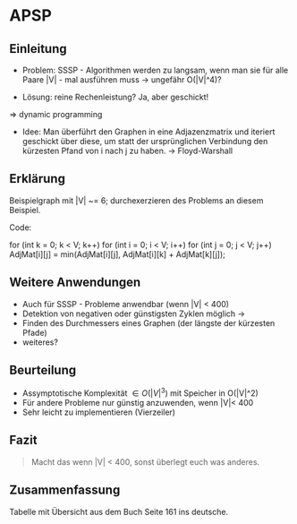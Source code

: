
APSP
====

Einleitung
----------

* Problem: SSSP - Algorithmen werden zu langsam, wenn man sie für alle Paare |V| - mal ausführen muss 
-> ungefähr O(|V|^4)?

<!-- Beispielgraph für unten -->

* Lösung: reine Rechenleistung? Ja, aber geschickt!

=> dynamic programming

* Idee: Man überführt den Graphen in eine Adjazenzmatrix und iteriert geschickt über diese, 
um statt der ursprünglichen Verbindung den kürzesten Pfand von i nach j zu haben.
-> Floyd-Warshall

Erklärung
---------

<!-- mündliche Erklärung anhand von Graphiken -->

Beispielgraph mit |V| ~= 6; durchexerzieren des Problems an diesem Beispiel.

<!-- Zeigen des Quellcodes -->

Code: 

for (int k = 0; k < V; k++)
	for (int i = 0; i < V; i++)
		for (int j = 0; j < V; j++)
			AdjMat[i][j] = min(AdjMat[i][j], AdjMat[i][k] + AdjMat[k][j]);

Weitere Anwendungen
---------------------

* Auch für SSSP - Probleme anwendbar (wenn |V| < 400)
* Detektion von negativen oder günstigsten Zyklen möglich
-> 
* Finden des Durchmessers eines Graphen (der längste der kürzesten Pfade)
* weiteres?

Beurteilung
-----------

* Assymptotische Komplexität $\in O(|V|^3)$ mit Speicher in O(|V|^2)
* Für andere Probleme nur günstig anzuwenden, wenn |V|< 400
* Sehr leicht zu implementieren (Vierzeiler)

Fazit
-----

> Macht das wenn |V| < 400, sonst überlegt euch was anderes.

Zusammenfassung
---------------

Tabelle mit Übersicht aus dem Buch Seite 161 ins deutsche.

